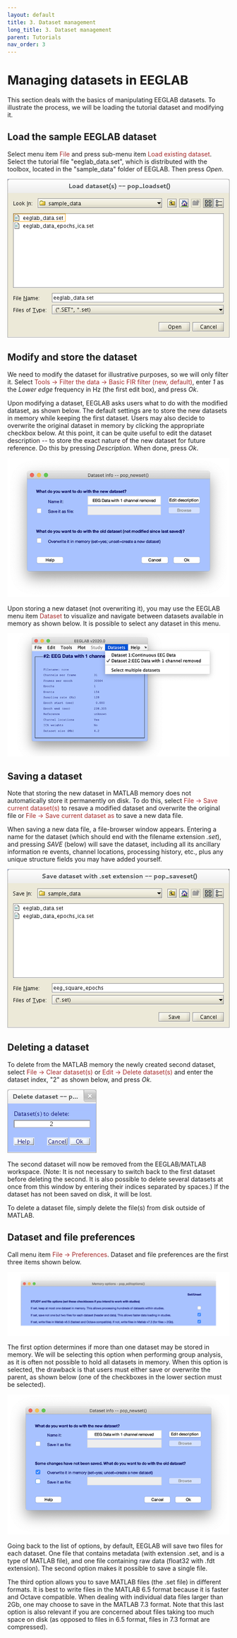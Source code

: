 ```yaml
---
layout: default
title: 3. Dataset management
long_title: 3. Dataset management
parent: Tutorials
nav_order: 3
---
```

Managing datasets in EEGLAB
=========================

This section deals with the basics of manipulating EEGLAB datasets. To illustrate the process, we will be loading the tutorial dataset and modifying it.

Load the sample EEGLAB dataset
------

Select menu item <span style="color: brown">File</span> and press sub-menu item
<span style="color: brown">Load existing dataset</span>. Select the tutorial file "eeglab_data.set", which is distributed with
the toolbox, located in the "sample_data" folder of EEGLAB. Then press *Open*.

![Image:Pop_loadset.png](/assets/images/Pop_loadset.png)

Modify and store the dataset
------

We need to modify the dataset for illustrative purposes, so we will only filter it. Select <span style="color: brown">Tools → Filter the data → Basic FIR filter (new, default)</span>, enter *1* as the *Lower edge* frequency in Hz (the first edit box), and press *Ok*.

Upon modifying a dataset, EEGLAB asks users what to do with the modified dataset, as shown below. The default settings are to store the new datasets in memory while keeping the first dataset. Users may also decide to overwrite the original dataset in memory by clicking the appropriate checkbox below. At this point, it can be quite useful to edit the dataset
description -- to store the exact nature of the new dataset for future reference. Do this by pressing
*Description*. When done, press *Ok*.

![Image:pop_newset_new.png](/assets/images/pop_newset_new.png)

Upon storing a new dataset (not overwriting it), you may use the EEGLAB menu item <span style="color: brown">Dataset</span> to visualize and navigate between datasets available in memory as shown below. It is possible to select any dataset in this menu.

![Image:eeglab_dataset_menu.png](/assets/images/eeglab_dataset_menu.png)

Saving a dataset
------

Note that storing the new dataset in MATLAB memory does not
automatically store it permanently on disk.  To do this, select
<span style="color: brown">File → Save current dataset(s)</span> to resave a modified dataset and overwrite the original file or <span style="color: brown">File → Save current dataset as</span> to save a new data file.

When saving a new data file, a file-browser window appears. Entering a name for the dataset
(which should end with the filename extension *.set*), and pressing
*SAVE* (below) will save the dataset, including
all its ancillary information re events, channel locations, processing
history, etc., plus any unique structure fields you may have added
yourself.

![Image:Saveepoch.png](/assets/images/Saveepoch.png)

Deleting a dataset
------

To delete from the MATLAB memory the newly created second dataset, select
<span style="color: brown">File → Clear dataset(s)</span> or
<span style="color: brown">Edit → Delete dataset(s)</span> and enter the
dataset index, "2" as shown below, and press *Ok*.

![Image:Delete.png](/assets/images/Delete.png)

The second dataset will now be removed from the EEGLAB/MATLAB
workspace. (Note: It is not necessary to switch back to the first
dataset before deleting the second. It is also possible to delete
several datasets at once from this window by entering their indices
separated by spaces.) If the dataset has not been saved on disk, it will be lost.

To delete a dataset file, simply delete the file(s) from disk outside of MATLAB.

Dataset and file preferences
------

Call menu item <span style="color: brown">File → Preferences</span>. Dataset and file preferences are the first three items shown below.

![Image:preferences.png](/assets/images/preferences.png)

The first option determines if more than one dataset may be stored in memory. We will be selecting this option when performing group analysis, as it is often not possible to hold all datasets in memory. When this option is selected, the drawback is that users must either save or overwrite the parent, as shown below (one of the checkboxes in the lower section must be selected).

![Image:pop_newset_overwrite.png](/assets/images/pop_newset_overwrite.png)

Going back to the list of options, by default, EEGLAB will save two files for each dataset. One file that contains metadata (with extension .set, and is a type of MATLAB file), and one file containing raw data (float32 with .fdt extension). The second option makes it possible to save a single file.

The third option allows you to save MATLAB files (the .set file) in different formats. It is best to write files in the MATLAB 6.5 format because it is faster and Octave compatible. When dealing with individual data files larger than 2Gb, one may choose to save in the MATLAB 7.3 format. Note that this last option is also relevant if you are concerned about files taking too much space on disk (as opposed to files in 6.5 format, files in 7.3 format are compressed).

